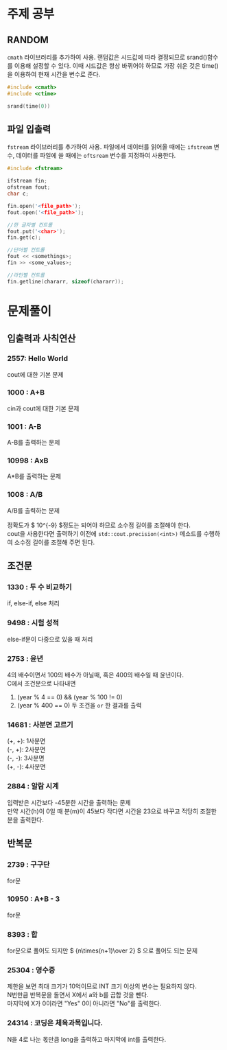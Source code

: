 # 주제 공부

## RANDOM

`cmath` 라이브러리를 추가하여 사용. 랜덤값은 시드값에 따라 결정되므로 srand()함수를 이용해 설정할 수 있다. 이때 시드값은 항상 바뀌어야 하므로 가장 쉬운 것은 time()을 이용하여 현재 시간을 변수로 준다.

```cpp
#include <cmath>
#include <ctime>

srand(time(0))
```

## 파일 입출력

`fstream` 라이브러리를 추가하여 사용. 파일에서 데이터를 읽어올 때에는 `ifstream` 변수, 데이터를 파일에 쓸 때에는 `oftsream` 변수를 지정하여 사용한다.

```cpp
#include <fstream>

ifstream fin;
ofstream fout;
char c;

fin.open('<file_path>');
fout.open('<file_path>');

//한 글자별 컨트롤
fout.put('<char>');
fin.get(c);

//단어별 컨트롤
fout << <somethings>;
fin >> <some_values>;

//라인별 컨트롤
fin.getline(chararr, sizeof(chararr));
```

# 문제풀이

## 입출력과 사칙연산
### 2557: Hello World
cout에 대한 기본 문제
### 1000 : A+B
cin과 cout에 대한 기본 문제
### 1001 : A-B
A-B를 출력하는 문제
### 10998 : AxB
A*B를 출력하는 문제
### 1008 : A/B
A/B를 출력하는 문제   

정확도가 $ 10^{-9} $정도는 되어야 하므로 소수점 길이를 조절해야 한다.   
cout을 사용한다면 출력하기 이전에 `std::cout.precision(<int>)` 메소드를 수행하여 소수점 길이를 조절해 주면 된다. 
## 조건문
### 1330 : 두 수 비교하기
if, else-if, else 처리
### 9498 : 시험 성적
else-if문이 다중으로 있을 때 처리
### 2753 : 윤년
4의 배수이면서 100의 배수가 아닐때, 혹은 400의 배수일 때 윤년이다.   
C에서 조건문으로 나타내면    
1. (year % 4 == 0) && (year % 100 != 0)
2. (year % 400 == 0)
두 조건을 `or` 한 결과를 출력
### 14681 : 사분면 고르기
(+, +): 1사분면   
(-, +): 2사분면   
(-, -): 3사분면   
(+, -): 4사분면   
### 2884 : 알람 시계
입력받은 시간보다 -45분한 시간을 출력하는 문제    
만약 시간(h)이 0일 때 분(m)이 45보다 작다면 시간을 23으로 바꾸고 적당히 조절한 분을 출력한다.    
## 반복문
### 2739 : 구구단
for문
### 10950 : A+B - 3
for문
### 8393 : 합
for문으로 풀어도 되지만 $ {n\times(n+1)\over 2} $ 으로 풀어도 되는 문제
### 25304 : 영수증
제한을 보면 최대 크기가 10억이므로 INT 크기 이상의 변수는 필요하지 않다.   
N번만큼 반복문을 돌면서 X에서 a와 b를 곱합 것을 뺀다.   
마지막에 X가 0이라면 "Yes" 0이 아니라면 "No"를 출력한다.
### 24314 : 코딩은 체육과목입니다.
N을 4로 나눈 몫만큼 long을 출력하고 마지막에 int를 출력한다.